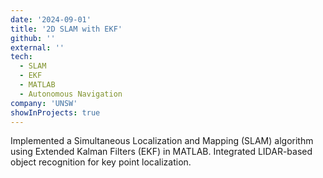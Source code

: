 ```yaml
---
date: '2024-09-01'
title: '2D SLAM with EKF'
github: ''
external: ''
tech:
  - SLAM
  - EKF
  - MATLAB
  - Autonomous Navigation
company: 'UNSW'
showInProjects: true
---
```


Implemented a Simultaneous Localization and Mapping (SLAM) algorithm using Extended Kalman Filters (EKF) in MATLAB. Integrated LIDAR-based object recognition for key point localization.